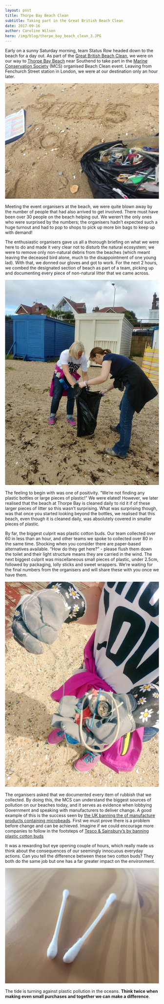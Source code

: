 ```yaml
---
layout: post
title: Thorpe Bay Beach Clean
subtitle: Taking part in the Great British Beach Clean
date: 2017-09-16
author: Caroline Wilson
hero: /img/blog/thorpe_bay_beach_clean_3.JPG
---
```

[gbbc]: http://www.mcsuk.org/beachwatch/greatbritishbeachclean
[thorpe-bay]: http://www.mcsuk.org/beachwatch/beach/thorpe-bay
[mcs]: http://www.mcsuk.org/
[ban-microbeads]: http://www.bbc.co.uk/news/uk-37263087
[ban-cotton-buds]: https://www.theguardian.com/environment/2016/nov/30/tesco-and-sainsburys-ban-plastic-cotton-buds-to-cut-wast

Early on a sunny Saturday morning, team Status Row headed down to the beach for a day out. As part of the [Great British Beach Clean][gbbc], we were on our way to [Thorpe Bay Beach][thorpe-bay] near Southend to take part in the [Marine Conservation Society][mcs] (MCS) organised Beach Clean event. Leaving from Fenchurch Street station in London, we were at our destination only an hour later.

![Image of Status Row](/img/blog/thorpe_bay_beach_clean_3.JPG)

Meeting the event organisers at the beach, we were quite blown away by the number of people that had also arrived to get involved. There must have been over 30 people on the beach helping out. We weren’t the only ones who were surprised by the numbers; the organisers hadn’t expected such a huge turnout and had to pop to shops to pick up more bin bags to keep up with demand!

The enthusiastic organisers gave us all a thorough briefing on what we were here to do and made it very clear not to disturb the natural ecosystem; we were to remove only non-natural debris from the beaches (which meant leaving the deceased bird alone, much to the disappointment of one young lad). With that, we donned our gloves and got to work. For the next 2 hours, we combed the designated section of beach as part of a team, picking up and documenting every piece of non-natural litter that we came across.

![Image of Status Row](/img/blog/thorpe_bay_beach_clean_1.JPG)

The feeling to begin with was one of positivity. “We’re not finding any plastic bottles or large pieces of plastic!” We were elated! However, we later realised that the beach at Thorpe Bay is cleaned daily to rid it if of these larger pieces of litter so this wasn’t surprising. What was surprising though, was that once you started looking beyond the bottles, we realised that this beach, even though it is cleaned daily, was absolutely covered in smaller pieces of plastic.

By far, the biggest culprit was plastic cotton buds. Our team collected over 60 in less than an hour, and other teams we spoke to collected over 80 in the same time. Shocking when you consider there are paper-based alternatives available. “How do they get here?” - please flush them down the toilet and their light structure means they are carried in the wind. The next biggest culprit was miscellaneous small pieces of plastic, under 2.5cm, followed by packaging, lolly sticks and sweet wrappers. We’re waiting for the final numbers from the organisers and will share these with you once we have them.

![Image of Status Row](/img/blog/thorpe_bay_beach_clean_2.JPG)

The organisers asked that we documented every item of rubbish that we collected. By doing this, the MCS can understand the biggest sources of pollution on our beaches today, and it serves as evidence when lobbying Government and speaking with manufacturers to deliver change. A good example of this is the success seen by [the UK banning the of manufacture products containing microbeads][ban-microbeads]. First we must prove there is a problem before change and can be achieved. Imagine if we could encourage more companies to follow in the footsteps of [Tesco & Sainsbury’s by banning plastic cotton buds][ban-cotton-buds]

It was a rewarding but eye opening couple of hours, which really made us think about the consequences of our seemingly innocuous everyday actions. Can you tell the difference between these two cotton buds? They both do the same job but one has a far greater impact on the environment.

![Image of Status Row](/img/blog/plastic_vs_paper_cotton_buds.JPG)

The tide is turning against plastic pollution in the oceans. __Think twice when making even small purchases and together we can make a difference__.
